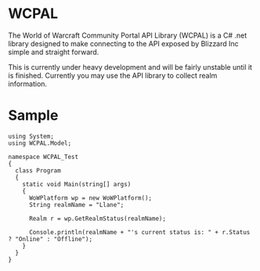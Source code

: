 WCPAL
==========
The World of Warcraft Community Portal API Library (WCPAL) is a C# .net library designed to make connecting to the API exposed by Blizzard Inc simple and straight forward.

This is currently under heavy development and will be fairly unstable until it is finished. Currently you may use the API library to collect realm information.

Sample
==========

    using System;
    using WCPAL.Model;
    
    namespace WCPAL_Test
    {
      class Program
      {
        static void Main(string[] args)
        {
          WoWPlatform wp = new WoWPlatform();
          String realmName = "Llane";
          
          Realm r = wp.GetRealmStatus(realmName);
          
          Console.println(realmName + "'s current status is: " + r.Status ? "Online" : "Offline");
        }
      }
    }